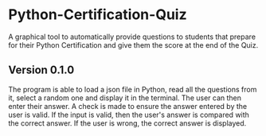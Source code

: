 # Python-Certification-Quiz
A graphical tool to automatically provide questions to students that prepare for their Python Certification and give them the score at the end of the Quiz.

## Version 0.1.0
The program is able to load a json file in Python, read all the questions from it, select a random one and display
it in the terminal. The user can then enter their answer. A check is made to ensure the answer entered by the user is 
valid. If the input is valid, then the user's answer is compared with the correct answer. If the user is wrong, the
correct answer is displayed.